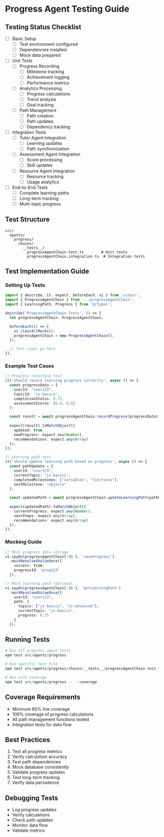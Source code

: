 # Progress Agent Testing Guide

## Testing Status Checklist
- [ ] Basic Setup
  - [ ] Test environment configured
  - [ ] Dependencies installed
  - [ ] Mock data prepared

- [ ] Unit Tests
  - [ ] Progress Recording
    - [ ] Milestone tracking
    - [ ] Achievement logging
    - [ ] Performance metrics
  - [ ] Analytics Processing
    - [ ] Progress calculations
    - [ ] Trend analysis
    - [ ] Goal tracking
  - [ ] Path Management
    - [ ] Path creation
    - [ ] Path updates
    - [ ] Dependency tracking

- [ ] Integration Tests
  - [ ] Tutor Agent Integration
    - [ ] Learning updates
    - [ ] Path synchronization
  - [ ] Assessment Agent Integration
    - [ ] Score processing
    - [ ] Skill updates
  - [ ] Resource Agent Integration
    - [ ] Resource tracking
    - [ ] Usage analytics

- [ ] End-to-End Tests
  - [ ] Complete learning paths
  - [ ] Long-term tracking
  - [ ] Multi-topic progress

## Test Structure
```
src/
  agents/
    progress/
      chains/
        __tests__/
          progressAgentChain.test.ts        # Unit tests
          progressAgentChain.integration.ts  # Integration tests
```

## Test Implementation Guide

### Setting Up Tests
```typescript
import { describe, it, expect, beforeEach, vi } from 'vitest';
import { ProgressAgentChain } from '../progressAgentChain';
import { LearningPath, Progress } from '@/types';

describe('ProgressAgentChain Tests', () => {
  let progressAgentChain: ProgressAgentChain;

  beforeEach(() => {
    vi.clearAllMocks();
    progressAgentChain = new ProgressAgentChain();
  });

  // Test cases go here
});
```

### Example Test Cases
```typescript
// Progress recording test
it('should record learning progress correctly', async () => {
  const progressData = {
    userId: "user123",
    topicId: "js-basics",
    completionStatus: 0.75,
    assessmentScores: [0.8, 0.9]
  };

  const result = await progressAgentChain.recordProgress(progressData);
  
  expect(result).toMatchObject({
    updated: true,
    newProgress: expect.any(Number),
    recommendations: expect.any(Array)
  });
});

// Learning path test
it('should update learning path based on progress', async () => {
  const pathUpdate = {
    userId: "user123",
    currentTopic: "js-basics",
    completedMilestones: ["variables", "functions"],
    nextMilestone: "objects"
  };

  const updatedPath = await progressAgentChain.updateLearningPath(pathUpdate);
  
  expect(updatedPath).toMatchObject({
    currentProgress: expect.any(Number),
    nextSteps: expect.any(Array),
    recommendations: expect.any(Array)
  });
});
```

### Mocking Guide
```typescript
// Mock progress data storage
vi.spyOn(progressAgentChain['db'], 'saveProgress')
  .mockResolvedValueOnce({
    success: true,
    progressId: "prog123"
  });

// Mock learning path retrieval
vi.spyOn(progressAgentChain['db'], 'getLearningPath')
  .mockResolvedValueOnce({
    userId: "user123",
    path: {
      topics: ["js-basics", "js-advanced"],
      currentTopic: "js-basics",
      progress: 0.75
    }
  });
```

## Running Tests
```powershell
# Run all progress agent tests
npm test src/agents/progress

# Run specific test file
npm test src/agents/progress/chains/__tests__/progressAgentChain.test.ts

# Run with coverage
npm test src/agents/progress -- --coverage
```

## Coverage Requirements
- Minimum 85% line coverage
- 100% coverage of progress calculations
- All path management functions tested
- Integration tests for data flow

## Best Practices
1. Test all progress metrics
2. Verify calculation accuracy
3. Test path dependencies
4. Mock database consistently
5. Validate progress updates
6. Test long-term tracking
7. Verify data persistence

## Debugging Tests
- Log progress updates
- Verify calculations
- Check path updates
- Monitor data flow
- Validate metrics 